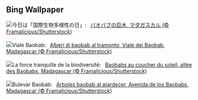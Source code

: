 ## Bing Wallpaper
![](https://www.bing.com/th?id=OHR.BaobabAvenue_JA-JP8303382337_UHD.jpg&w=1000)今日は「国際生物多様性の日」:&nbsp;&ensp;[バオバブの巨木, マダガスカル (© Framalicious/Shutterstock)](https://www.bing.com/th?id=OHR.BaobabAvenue_JA-JP8303382337_UHD.jpg)
<br><br/>
![](https://www.bing.com/th?id=OHR.BaobabAvenue_IT-IT7755407638_UHD.jpg&w=1000)Viale Baobab:&nbsp;&ensp;[Alberi di baobab al tramonto, Viale dei Baobab, Madagascar (© Framalicious/Shutterstock)](https://www.bing.com/th?id=OHR.BaobabAvenue_IT-IT7755407638_UHD.jpg)
<br><br/>
![](https://www.bing.com/th?id=OHR.BaobabAvenue_FR-FR7374715565_UHD.jpg&w=1000)La force tranquille de la biodiversité:&nbsp;&ensp;[Baobabs au coucher du soleil, allée des Baobabs, Madagascar (© Framalicious/Shutterstock)](https://www.bing.com/th?id=OHR.BaobabAvenue_FR-FR7374715565_UHD.jpg)
<br><br/>
![](https://www.bing.com/th?id=OHR.BaobabAvenue_ES-ES6995432921_UHD.jpg&w=1000)Bulevar Baobab:&nbsp;&ensp;[Árboles baobab al atardecer, Avenida de los Baobabs, Madagascar (© Framalicious/Shutterstock)](https://www.bing.com/th?id=OHR.BaobabAvenue_ES-ES6995432921_UHD.jpg)
<br><br/>
